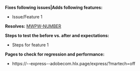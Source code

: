 **Fixes following issues|Adds following features:**
- Issue/Feature 1

**Resolves:** [MWPW-NUMBER](https://jira.corp.adobe.com/browse/MWPW-NUMBER)

**Steps to test the before vs. after and expectations:**
- Steps for feature 1

**Pages to check for regression and performance:**
- https://<branch>--express--adobecom.hlx.page/express/?martech=off
